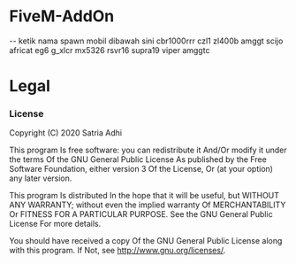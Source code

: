 # FiveM-AddOn

-- ketik nama spawn mobil dibawah sini
cbr1000rrr
czl1
zl400b
amggt
scijo
africat
eg6
g_xlcr
mx5326
rsvr16
supra19
viper
amggtc

# Legal
### License

Copyright (C) 2020 Satria Adhi

This program Is free software: you can redistribute it And/Or modify it under the terms Of the GNU General Public License As published by the Free Software Foundation, either version 3 Of the License, Or (at your option) any later version.

This program Is distributed In the hope that it will be useful, but WITHOUT ANY WARRANTY; without even the implied warranty Of MERCHANTABILITY Or FITNESS FOR A PARTICULAR PURPOSE. See the GNU General Public License For more details.

You should have received a copy Of the GNU General Public License along with this program. If Not, see http://www.gnu.org/licenses/.